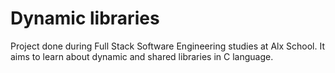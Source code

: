 # Dynamic libraries
Project done during Full Stack Software Engineering studies at Alx School. It aims to learn about dynamic and shared libraries in C language.

